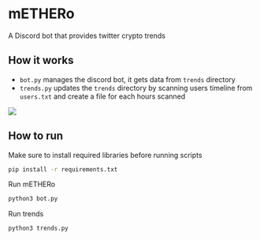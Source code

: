 # mETHERo
A Discord bot that provides twitter crypto trends

## How it works
* ```bot.py``` manages the discord bot, it gets data from ```trends``` directory
* ```trends.py``` updates the ```trends``` directory by scanning users timeline from ```users.txt``` and create a file for each hours scanned

![](https://i.imgur.com/D3ErNj0.jpg)

## How to run

Make sure to install required libraries before running scripts
```bash
pip install -r requirements.txt
```

Run mETHERo
```bash
python3 bot.py
```

Run trends 
```bash
python3 trends.py
```
